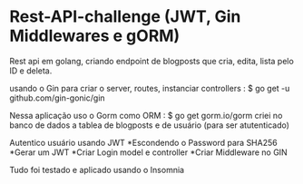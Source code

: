 # Rest-API-challenge (JWT, Gin Middlewares e gORM)

Rest api em golang, criando endpoint de blogposts que cria, edita, lista pelo ID e deleta.

usando o Gin para criar o server, routes, instanciar controllers : $ go get -u github.com/gin-gonic/gin

Nessa aplicação uso o Gorm como ORM : $ go get gorm.io/gorm
criei no banco de dados a tablea de blogposts e de usuário  (para ser atutenticado)

Autentico usuário usando JWT
*Escondendo o Password para SHA256
*Gerar um JWT
*Criar Login model e controller 
*Criar Middleware no GIN 

Tudo foi testado e aplicado usando o Insomnia 


